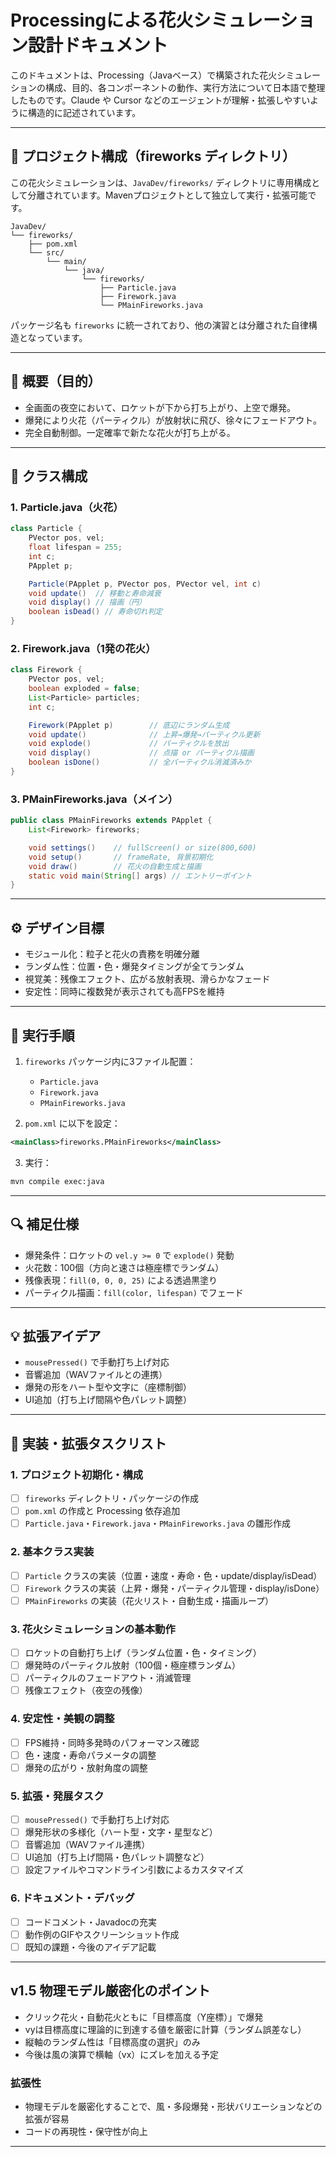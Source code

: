 # Processingによる花火シミュレーション設計ドキュメント

このドキュメントは、Processing（Javaベース）で構築された花火シミュレーションの構成、目的、各コンポーネントの動作、実行方法について日本語で整理したものです。Claude や Cursor などのエージェントが理解・拡張しやすいように構造的に記述されています。

---

## 📁 プロジェクト構成（fireworks ディレクトリ）

この花火シミュレーションは、`JavaDev/fireworks/` ディレクトリに専用構成として分離されています。Mavenプロジェクトとして独立して実行・拡張可能です。

```
JavaDev/
└── fireworks/
    ├── pom.xml
    └── src/
        └── main/
            └── java/
                └── fireworks/
                    ├── Particle.java
                    ├── Firework.java
                    └── PMainFireworks.java
```

パッケージ名も `fireworks` に統一されており、他の演習とは分離された自律構造となっています。

---

## 🎯 概要（目的）

- 全画面の夜空において、ロケットが下から打ち上がり、上空で爆発。
- 爆発により火花（パーティクル）が放射状に飛び、徐々にフェードアウト。
- 完全自動制御。一定確率で新たな花火が打ち上がる。

---

## 🧱 クラス構成

### 1. Particle.java（火花）

```java
class Particle {
    PVector pos, vel;
    float lifespan = 255;
    int c;
    PApplet p;

    Particle(PApplet p, PVector pos, PVector vel, int c)
    void update()  // 移動と寿命減衰
    void display() // 描画（円）
    boolean isDead() // 寿命切れ判定
}
```

### 2. Firework.java（1発の花火）

```java
class Firework {
    PVector pos, vel;
    boolean exploded = false;
    List<Particle> particles;
    int c;

    Firework(PApplet p)        // 底辺にランダム生成
    void update()              // 上昇→爆発→パーティクル更新
    void explode()             // パーティクルを放出
    void display()             // 点描 or パーティクル描画
    boolean isDone()           // 全パーティクル消滅済みか
}
```

### 3. PMainFireworks.java（メイン）

```java
public class PMainFireworks extends PApplet {
    List<Firework> fireworks;

    void settings()    // fullScreen() or size(800,600)
    void setup()       // frameRate, 背景初期化
    void draw()        // 花火の自動生成と描画
    static void main(String[] args) // エントリーポイント
}
```

---

## ⚙️ デザイン目標

- モジュール化：粒子と花火の責務を明確分離
- ランダム性：位置・色・爆発タイミングが全てランダム
- 視覚美：残像エフェクト、広がる放射表現、滑らかなフェード
- 安定性：同時に複数発が表示されても高FPSを維持

---

## 🚀 実行手順

1. `fireworks` パッケージ内に3ファイル配置：
   - `Particle.java`
   - `Firework.java`
   - `PMainFireworks.java`

2. `pom.xml` に以下を設定：

```xml
<mainClass>fireworks.PMainFireworks</mainClass>
```

3. 実行：

```bash
mvn compile exec:java
```

---

## 🔍 補足仕様

- 爆発条件：ロケットの `vel.y >= 0` で `explode()` 発動
- 火花数：100個（方向と速さは極座標でランダム）
- 残像表現：`fill(0, 0, 0, 25)` による透過黒塗り
- パーティクル描画：`fill(color, lifespan)` でフェード

---

## 💡 拡張アイデア

- `mousePressed()` で手動打ち上げ対応
- 音響追加（WAVファイルとの連携）
- 爆発の形をハート型や文字に（座標制御）
- UI追加（打ち上げ間隔や色パレット調整）

---

## 📝 実装・拡張タスクリスト

### 1. プロジェクト初期化・構成
- [ ] `fireworks` ディレクトリ・パッケージの作成
- [ ] `pom.xml` の作成と Processing 依存追加
- [ ] `Particle.java`・`Firework.java`・`PMainFireworks.java` の雛形作成

### 2. 基本クラス実装
- [ ] `Particle` クラスの実装（位置・速度・寿命・色・update/display/isDead）
- [ ] `Firework` クラスの実装（上昇・爆発・パーティクル管理・display/isDone）
- [ ] `PMainFireworks` の実装（花火リスト・自動生成・描画ループ）

### 3. 花火シミュレーションの基本動作
- [ ] ロケットの自動打ち上げ（ランダム位置・色・タイミング）
- [ ] 爆発時のパーティクル放射（100個・極座標ランダム）
- [ ] パーティクルのフェードアウト・消滅管理
- [ ] 残像エフェクト（夜空の残像）

### 4. 安定性・美観の調整
- [ ] FPS維持・同時多発時のパフォーマンス確認
- [ ] 色・速度・寿命パラメータの調整
- [ ] 爆発の広がり・放射角度の調整

### 5. 拡張・発展タスク
- [ ] `mousePressed()` で手動打ち上げ対応
- [ ] 爆発形状の多様化（ハート型・文字・星型など）
- [ ] 音響追加（WAVファイル連携）
- [ ] UI追加（打ち上げ間隔・色パレット調整など）
- [ ] 設定ファイルやコマンドライン引数によるカスタマイズ

### 6. ドキュメント・デバッグ
- [ ] コードコメント・Javadocの充実
- [ ] 動作例のGIFやスクリーンショット作成
- [ ] 既知の課題・今後のアイデア記載

---

## v1.5 物理モデル厳密化のポイント

- クリック花火・自動花火ともに「目標高度（Y座標）」で爆発
- vyは目標高度に理論的に到達する値を厳密に計算（ランダム誤差なし）
- 縦軸のランダム性は「目標高度の選択」のみ
- 今後は風の演算で横軸（vx）にズレを加える予定

### 拡張性
- 物理モデルを厳密化することで、風・多段爆発・形状バリエーションなどの拡張が容易
- コードの再現性・保守性が向上

---

